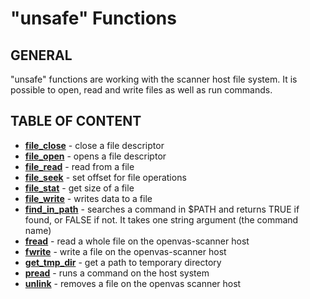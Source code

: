 # "unsafe" Functions

## GENERAL

"unsafe" functions are working with the scanner host file system. It is possible to open, read and write files as well as run commands.

## TABLE OF CONTENT

- **[file_close](file_close.md)** - close a file descriptor
- **[file_open](file_open.md)** - opens a file descriptor
- **[file_read](file_read.md)** - read from a file
- **[file_seek](file_seek.md)** - set offset for file operations
- **[file_stat](file_stat.md)** - get size of a file
- **[file_write](file_write.md)** - writes data to a file
- **[find_in_path](find_in_path.md)** - searches a command in $PATH and returns TRUE if found, or FALSE if not. It takes one string argument (the command name)
- **[fread](fread.md)** - read a whole file on the openvas-scanner host
- **[fwrite](fwrite.md)** - write a file on the openvas-scanner host
- **[get_tmp_dir](get_tmp_dir.md)** - get a path to temporary directory
- **[pread](pread.md)** - runs a command on the host system
- **[unlink](unlink.md)** - removes a file on the openvas scanner host
